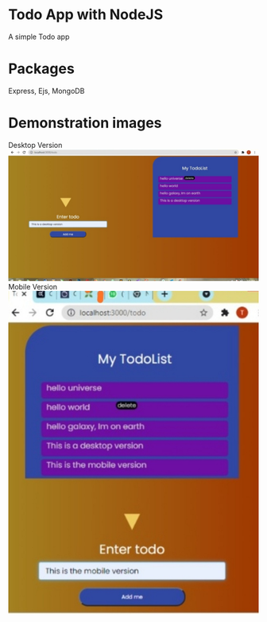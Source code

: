 # Todo App with NodeJS
A simple Todo app

# Packages
Express, Ejs, MongoDB

# Demonstration  images
Desktop Version
<img src = "./public/images/desktop.jpg" alt = "desktop">
Mobile Version
<img src = "./public/images/mobile.jpg" alt = "mobile">

